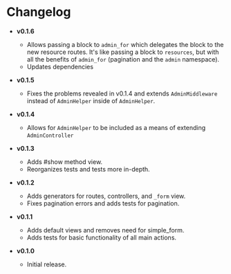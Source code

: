 # Changelog

* __v0.1.6__
    * Allows passing a block to `admin_for` which delegates the block
      to the new resource routes. It's like passing a block to
      `resources`, but with all the benefits of `admin_for`
      (pagination and the `admin` namespace).
    * Updates dependencies

* __v0.1.5__
    * Fixes the problems revealed in v0.1.4 and extends
      `AdminMiddleware` instead of `AdminHelper` inside of `AdminHelper`.

* __v0.1.4__
    * Allows for `AdminHelper` to be included as a means of extending
      `AdminController`

* __v0.1.3__
    * Adds #show method view.
    * Reorganizes tests and tests more in-depth.

* __v0.1.2__
    * Adds generators for routes, controllers, and `_form` view.
    * Fixes pagination errors and adds tests for pagination.

* __v0.1.1__
    * Adds default views and removes need for simple_form.
    * Adds tests for basic functionality of all main actions.

* __v0.1.0__
    * Initial release.
